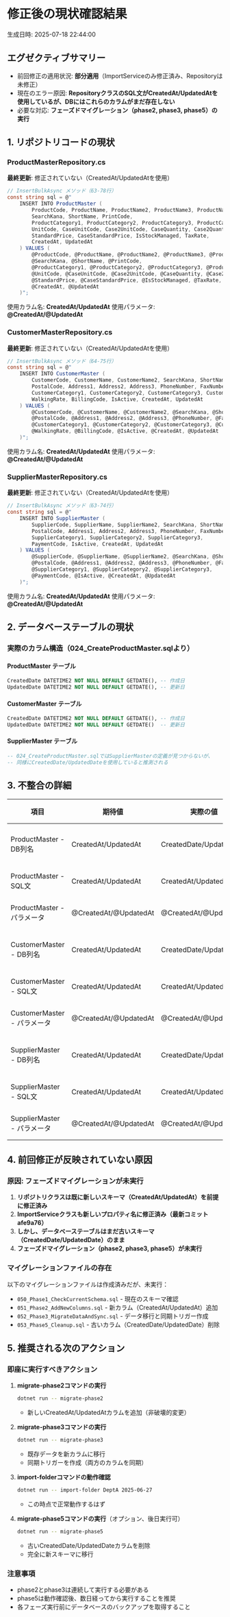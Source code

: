 # 修正後の現状確認結果

生成日時: 2025-07-18 22:44:00

## エグゼクティブサマリー
- 前回修正の適用状況: **部分適用**（ImportServiceのみ修正済み、Repositoryは未修正）
- 現在のエラー原因: **RepositoryクラスのSQL文がCreatedAt/UpdatedAtを使用しているが、DBにはこれらのカラムがまだ存在しない**
- 必要な対応: **フェーズドマイグレーション（phase2, phase3, phase5）の実行**

## 1. リポジトリコードの現状

### ProductMasterRepository.cs
**最終更新**: 修正されていない（CreatedAt/UpdatedAtを使用）

```csharp
// InsertBulkAsync メソッド（63-78行）
const string sql = @"
    INSERT INTO ProductMaster (
        ProductCode, ProductName, ProductName2, ProductName3, ProductName4, ProductName5,
        SearchKana, ShortName, PrintCode,
        ProductCategory1, ProductCategory2, ProductCategory3, ProductCategory4, ProductCategory5,
        UnitCode, CaseUnitCode, Case2UnitCode, CaseQuantity, Case2Quantity,
        StandardPrice, CaseStandardPrice, IsStockManaged, TaxRate,
        CreatedAt, UpdatedAt
    ) VALUES (
        @ProductCode, @ProductName, @ProductName2, @ProductName3, @ProductName4, @ProductName5,
        @SearchKana, @ShortName, @PrintCode,
        @ProductCategory1, @ProductCategory2, @ProductCategory3, @ProductCategory4, @ProductCategory5,
        @UnitCode, @CaseUnitCode, @Case2UnitCode, @CaseQuantity, @Case2Quantity,
        @StandardPrice, @CaseStandardPrice, @IsStockManaged, @TaxRate,
        @CreatedAt, @UpdatedAt
    )";
```

使用カラム名: **CreatedAt/UpdatedAt**
使用パラメータ: **@CreatedAt/@UpdatedAt**

### CustomerMasterRepository.cs
**最終更新**: 修正されていない（CreatedAt/UpdatedAtを使用）

```csharp
// InsertBulkAsync メソッド（64-75行）
const string sql = @"
    INSERT INTO CustomerMaster (
        CustomerCode, CustomerName, CustomerName2, SearchKana, ShortName,
        PostalCode, Address1, Address2, Address3, PhoneNumber, FaxNumber,
        CustomerCategory1, CustomerCategory2, CustomerCategory3, CustomerCategory4, CustomerCategory5,
        WalkingRate, BillingCode, IsActive, CreatedAt, UpdatedAt
    ) VALUES (
        @CustomerCode, @CustomerName, @CustomerName2, @SearchKana, @ShortName,
        @PostalCode, @Address1, @Address2, @Address3, @PhoneNumber, @FaxNumber,
        @CustomerCategory1, @CustomerCategory2, @CustomerCategory3, @CustomerCategory4, @CustomerCategory5,
        @WalkingRate, @BillingCode, @IsActive, @CreatedAt, @UpdatedAt
    )";
```

使用カラム名: **CreatedAt/UpdatedAt**
使用パラメータ: **@CreatedAt/@UpdatedAt**

### SupplierMasterRepository.cs
**最終更新**: 修正されていない（CreatedAt/UpdatedAtを使用）

```csharp
// InsertBulkAsync メソッド（63-74行）
const string sql = @"
    INSERT INTO SupplierMaster (
        SupplierCode, SupplierName, SupplierName2, SearchKana, ShortName,
        PostalCode, Address1, Address2, Address3, PhoneNumber, FaxNumber,
        SupplierCategory1, SupplierCategory2, SupplierCategory3,
        PaymentCode, IsActive, CreatedAt, UpdatedAt
    ) VALUES (
        @SupplierCode, @SupplierName, @SupplierName2, @SearchKana, @ShortName,
        @PostalCode, @Address1, @Address2, @Address3, @PhoneNumber, @FaxNumber,
        @SupplierCategory1, @SupplierCategory2, @SupplierCategory3,
        @PaymentCode, @IsActive, @CreatedAt, @UpdatedAt
    )";
```

使用カラム名: **CreatedAt/UpdatedAt**
使用パラメータ: **@CreatedAt/@UpdatedAt**

## 2. データベーステーブルの現状

### 実際のカラム構造（024_CreateProductMaster.sqlより）

#### ProductMaster テーブル
```sql
CreatedDate DATETIME2 NOT NULL DEFAULT GETDATE(), -- 作成日
UpdatedDate DATETIME2 NOT NULL DEFAULT GETDATE(), -- 更新日
```

#### CustomerMaster テーブル
```sql
CreatedDate DATETIME2 NOT NULL DEFAULT GETDATE(), -- 作成日
UpdatedDate DATETIME2 NOT NULL DEFAULT GETDATE()  -- 更新日
```

#### SupplierMaster テーブル
```sql
-- 024_CreateProductMaster.sqlではSupplierMasterの定義が見つからないが、
-- 同様にCreatedDate/UpdatedDateを使用していると推測される
```

## 3. 不整合の詳細

| 項目 | 期待値 | 実際の値 | 状態 |
|-----|--------|---------|------|
| ProductMaster - DB列名 | CreatedAt/UpdatedAt | CreatedDate/UpdatedDate | ❌ 不整合 |
| ProductMaster - SQL文 | CreatedAt/UpdatedAt | CreatedAt/UpdatedAt | ✅ 統一 |
| ProductMaster - パラメータ | @CreatedAt/@UpdatedAt | @CreatedAt/@UpdatedAt | ✅ 統一 |
| CustomerMaster - DB列名 | CreatedAt/UpdatedAt | CreatedDate/UpdatedDate | ❌ 不整合 |
| CustomerMaster - SQL文 | CreatedAt/UpdatedAt | CreatedAt/UpdatedAt | ✅ 統一 |
| CustomerMaster - パラメータ | @CreatedAt/@UpdatedAt | @CreatedAt/@UpdatedAt | ✅ 統一 |
| SupplierMaster - DB列名 | CreatedAt/UpdatedAt | CreatedDate/UpdatedDate | ❌ 不整合 |
| SupplierMaster - SQL文 | CreatedAt/UpdatedAt | CreatedAt/UpdatedAt | ✅ 統一 |
| SupplierMaster - パラメータ | @CreatedAt/@UpdatedAt | @CreatedAt/@UpdatedAt | ✅ 統一 |

## 4. 前回修正が反映されていない原因

### 原因: フェーズドマイグレーションが未実行

1. **リポジトリクラスは既に新しいスキーマ（CreatedAt/UpdatedAt）を前提に修正済み**
2. **ImportServiceクラスも新しいプロパティ名に修正済み（最新コミット afe9a76）**
3. **しかし、データベーステーブルはまだ古いスキーマ（CreatedDate/UpdatedDate）のまま**
4. **フェーズドマイグレーション（phase2, phase3, phase5）が未実行**

### マイグレーションファイルの存在
以下のマイグレーションファイルは作成済みだが、未実行：
- `050_Phase1_CheckCurrentSchema.sql` - 現在のスキーマ確認
- `051_Phase2_AddNewColumns.sql` - 新カラム（CreatedAt/UpdatedAt）追加
- `052_Phase3_MigrateDataAndSync.sql` - データ移行と同期トリガー作成
- `053_Phase5_Cleanup.sql` - 古いカラム（CreatedDate/UpdatedDate）削除

## 5. 推奨される次のアクション

### 即座に実行すべきアクション

1. **migrate-phase2コマンドの実行**
   ```bash
   dotnet run -- migrate-phase2
   ```
   - 新しいCreatedAt/UpdatedAtカラムを追加（非破壊的変更）

2. **migrate-phase3コマンドの実行**
   ```bash
   dotnet run -- migrate-phase3
   ```
   - 既存データを新カラムに移行
   - 同期トリガーを作成（両方のカラムを同期）

3. **import-folderコマンドの動作確認**
   ```bash
   dotnet run -- import-folder DeptA 2025-06-27
   ```
   - この時点で正常動作するはず

4. **migrate-phase5コマンドの実行**（オプション、後日実行可）
   ```bash
   dotnet run -- migrate-phase5
   ```
   - 古いCreatedDate/UpdatedDateカラムを削除
   - 完全に新スキーマに移行

### 注意事項
- phase2とphase3は連続して実行する必要がある
- phase5は動作確認後、数日経ってから実行することを推奨
- 各フェーズ実行前にデータベースのバックアップを取得すること